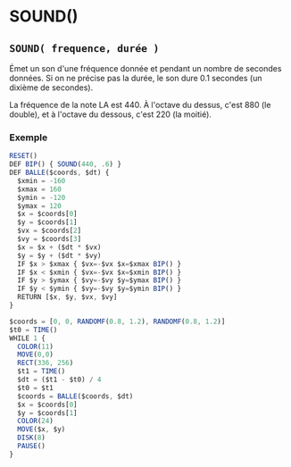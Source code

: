 # SOUND()

## `SOUND( frequence, durée )`

Émet un son d'une fréquence donnée et pendant un nombre de secondes données. Si on ne précise pas la durée, le son dure 0.1 secondes (un dixième de secondes).

La fréquence de la note LA est 440.
À l'octave du dessus, c'est 880 (le double), et à l'octave du dessous, c'est 220 (la moitié).

### Exemple

```ts
RESET()
DEF BIP() { SOUND(440, .6) }
DEF BALLE($coords, $dt) {
  $xmin = -160
  $xmax = 160
  $ymin = -120
  $ymax = 120
  $x = $coords[0]
  $y = $coords[1]
  $vx = $coords[2]
  $vy = $coords[3]
  $x = $x + ($dt * $vx)
  $y = $y + ($dt * $vy)
  IF $x > $xmax { $vx=-$vx $x=$xmax BIP() }
  IF $x < $xmin { $vx=-$vx $x=$xmin BIP() }
  IF $y > $ymax { $vy=-$vy $y=$ymax BIP() }
  IF $y < $ymin { $vy=-$vy $y=$ymin BIP() }
  RETURN [$x, $y, $vx, $vy]
}

$coords = [0, 0, RANDOMF(0.8, 1.2), RANDOMF(0.8, 1.2)]
$t0 = TIME()
WHILE 1 {
  COLOR(11)
  MOVE(0,0)
  RECT(336, 256)
  $t1 = TIME()
  $dt = ($t1 - $t0) / 4
  $t0 = $t1
  $coords = BALLE($coords, $dt)
  $x = $coords[0]
  $y = $coords[1]
  COLOR(24)
  MOVE($x, $y)
  DISK(8)
  PAUSE()
}
```
